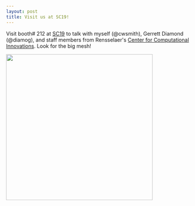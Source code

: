 ```yaml
---
layout: post
title: Visit us at SC19!
---
```


Visit booth# 212 at [SC19](http://sc19.supercomputing.org/) to talk with myself (@cwsmith),
Gerrett Diamond (@diamog), and staff members from Rensselaer's
[Center for Computational Innovations](http://cci.rpi.edu/).  Look for the big mesh!

<img src="http://scorec.github.io/EnGPar/images/sc19.jpg" height="400" />
